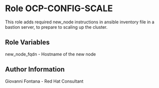 Role OCP-CONFIG-SCALE
=========

This role adds required new_node instructions in ansible inventory file in a bastion server, to prepare to scaling up the cluster.

Role Variables
--------------

new_node_fqdn - Hostname of the new node

Author Information
------------------

Giovanni Fontana - Red Hat Consultant
